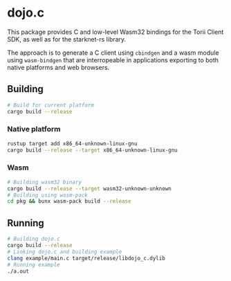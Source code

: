 # dojo.c

This package provides C and low-level Wasm32 bindings for the Torii Client SDK, as well as for the starknet-rs library.

The approach is to generate a C client using `cbindgen` and a wasm module using `wasm-bindgen` that are interropeable in applications exporting to both native platforms and web browsers.

## Building

```bash
# Build for current platform
cargo build --release
```

### Native platform

```bash
rustup target add x86_64-unknown-linux-gnu
cargo build --release --target x86_64-unknown-linux-gnu
```

### Wasm

```bash
# Building wasm32 binary
cargo build --release --target wasm32-unknown-unknown
# Building using wasm-pack
cd pkg && bunx wasm-pack build --release
```

## Running

```bash
# Building dojo.c
cargo build --release
# Linking dojo.c and building example
clang example/main.c target/release/libdojo_c.dylib
# Running example
./a.out
```
